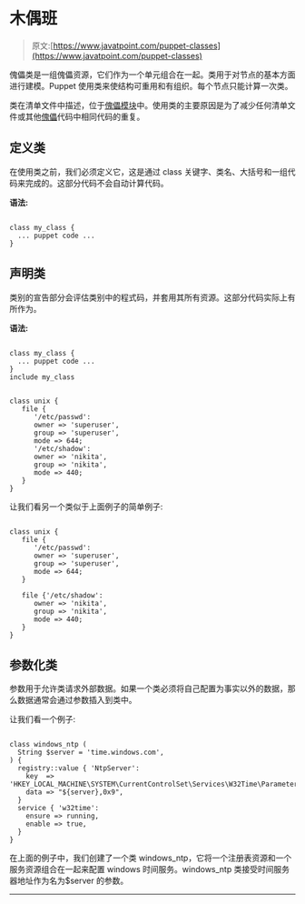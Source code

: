 # 木偶班

> 原文:[https://www.javatpoint.com/puppet-classes](https://www.javatpoint.com/puppet-classes)

傀儡类是一组傀儡资源，它们作为一个单元组合在一起。类用于对节点的基本方面进行建模。Puppet 使用类来使结构可重用和有组织。每个节点只能计算一次类。

类在清单文件中描述，位于[傀儡模块](https://www.javatpoint.com/puppet-modules)中。使用类的主要原因是为了减少任何清单文件或其他[傀儡](https://www.javatpoint.com/puppet)代码中相同代码的重复。

## 定义类

在使用类之前，我们必须定义它，这是通过 class 关键字、类名、大括号和一组代码来完成的。这部分代码不会自动计算代码。

**语法:**

```

class my_class {
  ... puppet code ...
}

```

## 声明类

类别的宣告部分会评估类别中的程式码，并套用其所有资源。这部分代码实际上有所作为。

**语法:**

```

class my_class {
  ... puppet code ...
}
include my_class

```

```

class unix { 
   file { 
      '/etc/passwd': 
      owner => 'superuser', 
      group => 'superuser', 
      mode => 644; 
      '/etc/shadow': 
      owner => 'nikita', 
      group => 'nikita', 
      mode => 440; 
   } 
}

```

让我们看另一个类似于上面例子的简单例子:

```

class unix { 
   file { 
      '/etc/passwd': 
      owner => 'superuser', 
      group => 'superuser', 
      mode => 644; 
   }  

   file {'/etc/shadow': 
      owner => 'nikita', 
      group => 'nikita', 
      mode => 440; 
   } 
}

```

## 参数化类

参数用于允许类请求外部数据。如果一个类必须将自己配置为事实以外的数据，那么数据通常会通过参数插入到类中。

让我们看一个例子:

```

class windows_ntp (  
  String $server = 'time.windows.com',
) { 
  registry::value { 'NtpServer':
    key  => 'HKEY_LOCAL_MACHINE\SYSTEM\CurrentControlSet\Services\W32Time\Parameters',
    data => "${server},0x9",
  }
  service { 'w32time':
    ensure => running,
    enable => true,
  }
}

```

在上面的例子中，我们创建了一个类 windows_ntp，它将一个注册表资源和一个服务资源组合在一起来配置 windows 时间服务。windows_ntp 类接受时间服务器地址作为名为$server 的参数。

* * *